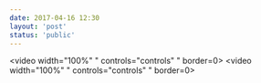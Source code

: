 ```yaml
---
date: 2017-04-16 12:30
layout: 'post'
status: 'public'
---
```

<video width="100%" " controls="controls" " border=0><source src="https://inz.oss-cn-beijing.aliyuncs.com/Videos/River%20Bends.mp4"></video>
<video width="100%" " controls="controls" " border=0><source src="https://pan.balmy.life/Cited/Videos/River%20Bends.mp4" type="video/mp4"></video>